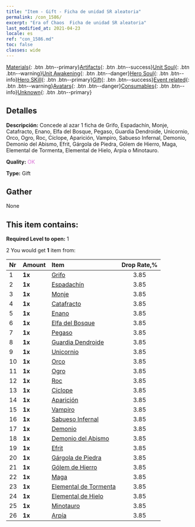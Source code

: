 ```yaml
---
title: "Item - Gift - Ficha de unidad SR aleatoria"
permalink: /con_1586/
excerpt: "Era of Chaos  Ficha de unidad SR aleatoria"
last_modified_at: 2021-04-23
locale: es
ref: "con_1586.md"
toc: false
classes: wide
---
```

 [Materials](/ItemsES/){: .btn .btn--primary}[Artifacts](/ItemsES/Artifacts/){: .btn .btn--success}[Unit Soul](/ItemsES/UnitSoul/){: .btn .btn--warning}[Unit Awakening](/ItemsES/UnitAwakening/){: .btn .btn--danger}[Hero Soul](/ItemsES/HeroSoul/){: .btn .btn--info}[Hero SKill](/ItemsES/HeroSkill/){: .btn .btn--primary}[Gift](/ItemsES/Gift/){: .btn .btn--success}[Event related](/ItemsES/Events/){: .btn .btn--warning}[Avatars](/ItemsES/Avatars/){: .btn .btn--danger}[Consumables](/ItemsES/Consumables/){: .btn .btn--info}[Unknown](/ItemsES/Unknown/){: .btn .btn--primary}

## Detalles
 **Descripción:** Concede al azar 1 ficha de Grifo, Espadachín, Monje, Catafracto, Enano, Elfa del Bosque, Pegaso, Guardia Dendroide, Unicornio, Orco, Ogro, Roc, Cíclope, Aparición, Vampiro, Sabueso Infernal, Demonio, Demonio del Abismo, Efrit, Gárgola de Piedra, Gólem de Hierro, Maga, Elemental de Tormenta, Elemental de Hielo, Arpía o Minotauro.

 **Quality:** <span style="color: #DA70D6">OK</span>

 **Type:** Gift

## Gather

  None

## This item contains:

 **Required Level to open:** 1

 2 You would get **1** item  from:

  | Nr | Amount |     Item    | Drop Rate,% |
  |:---|:-------|:------------|:---------:|
  | 1 |  **1x** | [Grifo](/ItemsES/unt_192/) | 3.85 | 
  | 2 |  **1x** | [Espadachín](/ItemsES/unt_193/) | 3.85 | 
  | 3 |  **1x** | [Monje](/ItemsES/unt_194/) | 3.85 | 
  | 4 |  **1x** | [Catafracto](/ItemsES/unt_195/) | 3.85 | 
  | 5 |  **1x** | [Enano](/ItemsES/unt_200/) | 3.85 | 
  | 6 |  **1x** | [Elfa del Bosque](/ItemsES/unt_201/) | 3.85 | 
  | 7 |  **1x** | [Pegaso](/ItemsES/unt_202/) | 3.85 | 
  | 8 |  **1x** | [Guardia Dendroide](/ItemsES/unt_203/) | 3.85 | 
  | 9 |  **1x** | [Unicornio](/ItemsES/unt_204/) | 3.85 | 
  | 10 |  **1x** | [Orco](/ItemsES/unt_219/) | 3.85 | 
  | 11 |  **1x** | [Ogro](/ItemsES/unt_220/) | 3.85 | 
  | 12 |  **1x** | [Roc](/ItemsES/unt_221/) | 3.85 | 
  | 13 |  **1x** | [Cíclope](/ItemsES/unt_222/) | 3.85 | 
  | 14 |  **1x** | [Aparición](/ItemsES/unt_210/) | 3.85 | 
  | 15 |  **1x** | [Vampiro](/ItemsES/unt_211/) | 3.85 | 
  | 16 |  **1x** | [Sabueso Infernal](/ItemsES/unt_228/) | 3.85 | 
  | 17 |  **1x** | [Demonio](/ItemsES/unt_229/) | 3.85 | 
  | 18 |  **1x** | [Demonio del Abismo](/ItemsES/unt_230/) | 3.85 | 
  | 19 |  **1x** | [Efrit](/ItemsES/unt_231/) | 3.85 | 
  | 20 |  **1x** | [Gárgola de Piedra](/ItemsES/unt_236/) | 3.85 | 
  | 21 |  **1x** | [Gólem de Hierro](/ItemsES/unt_237/) | 3.85 | 
  | 22 |  **1x** | [Maga](/ItemsES/unt_238/) | 3.85 | 
  | 23 |  **1x** | [Elemental de Tormenta](/ItemsES/unt_263/) | 3.85 | 
  | 24 |  **1x** | [Elemental de Hielo](/ItemsES/unt_264/) | 3.85 | 
  | 25 |  **1x** | [Minotauro](/ItemsES/unt_248/) | 3.85 | 
  | 26 |  **1x** | [Arpía](/ItemsES/unt_245/) | 3.85 | 
